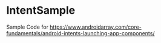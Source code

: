 # IntentSample
Sample Code for https://www.androidarray.com/core-fundamentals/android-intents-launching-app-components/
